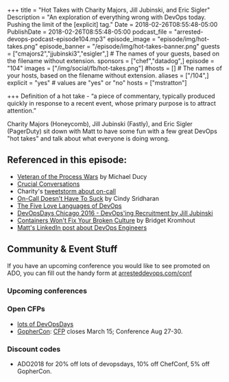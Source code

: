 +++
title = "Hot Takes with Charity Majors, Jill Jubinski, and Eric Sigler"
Description = "An exploration of everything wrong with DevOps today. Pushing the limit of the [explicit] tag."
Date = 2018-02-26T08:55:48-05:00
PublishDate = 2018-02-26T08:55:48-05:00
podcast_file = "arrested-devops-podcast-episode104.mp3"
episode_image = "episode/img/hot-takes.png"
episode_banner = "/episode/img/hot-takes-banner.png"
guests = ["cmajors2","jjubinski3","esigler",] # The names of your guests, based on the filename without extension.
sponsors = ["chef","datadog",]
episode = "104"
images = ["/img/social/fb/hot-takes.png"]
#hosts = [] # The names of your hosts, based on the filename without extension.
aliases = ["/104",]
explicit = "yes" # values are "yes" or "no"
hosts = ["mstratton"]

+++
Definition of a hot take - “a piece of commentary, typically produced quickly in response to a recent event, whose primary purpose is to attract attention.”

Charity Majors (Honeycomb), Jill Jubinski (Fastly), and Eric Sigler (PagerDuty) sit down with Matt to have some fun with a few great DevOps "hot takes" and talk about what everyone is doing wrong.


## Referenced in this episode:

- [Veteran of the Process Wars](https://goatcan.do/2014/09/13/veteran-of-the-process-wars/) by Michael Ducy
- [Crucial Conversations](https://www.vitalsmarts.com/crucial-conversations-training/)
- Charity's [tweetstorm about on-call](https://twitter.com/mipsytipsy/status/962151928741285888)
- [On-Call Doesn't Have To Suck](https://medium.com/@copyconstruct/on-call-b0bd8c5ea4e0) by Cindy Sridharan
- [The Five Love Languages of DevOps](https://medium.com/@mattstratton/the-five-love-languages-of-devops-77606263c910)
- [DevOpsDays Chicago 2016 - DevOps'ing Recruitment by Jill Jubinski](https://www.youtube.com/watch?v=chu4bPxUW6c)
- [Containers Won't Fix Your Broken Culture](https://queue.acm.org/detail.cfm?id=3185224) by Bridget Kromhout
- [Matt's LinkedIn post about DevOps Engineers](https://www.linkedin.com/feed/update/urn:li:activity:6364933552445882368/)


## Community & Event Stuff

If you have an upcoming conference you would like to see promoted on ADO, you can fill out the handy form at [arresteddevops.com/conf](https://arresteddevops.com/conf)

### Upcoming conferences

### Open CFPs

- [lots of DevOpsDays](https://devopsdays.org/speaking)
- [GopherCon](https://www.gophercon.com/): [CFP](https://www.papercall.io/gophercon2018) closes March 15; Conference Aug 27-30.

### Discount codes
- ADO2018 for 20% off lots of devopsdays, 10% off ChefConf, 5% off GopherCon.
